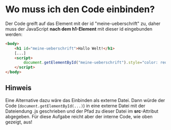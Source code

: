 # Wo muss ich den Code einbinden?
Der Code greift auf das Element mit der id "meine-ueberschrift" zu, daher muss der JavaScript **nach dem h1-Element** mit dieser id eingebunden werden:

```html
<body>
    <h1 id="meine-ueberschrift">Hallo Welt!</h1>
    [...]
    <script>
        document.getElementById("meine-ueberschrift").style="color: red;";
    </script>
</body>
```

## Hinweis
Eine Alternative dazu wäre das Einbinden als externe Datei. Dann würde der Code (`document.getElementById(...)`) in eine externe Datei mit der Dateiendung .js geschrieben und der Pfad zu dieser Datei im **src**-Attribut abgegeben. Für diese Aufgabe reicht aber der interne Code, wie oben gezeigt, aus! 